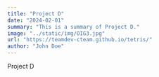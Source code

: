 ```yaml
---
title: "Project D"
date: "2024-02-01"
summary: "This is a summary of Project D."
image: "../static/img/OIG3.jpg"
url: "https://teamdev-cteam.github.io/tetris/"
author: "John Doe"
---
```


Project D